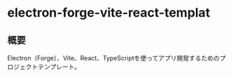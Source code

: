 # electron-forge-vite-react-templat

## 概要

Electron（Forge）、Vite、React、TypeScriptを使ってアプリ開発するためのプロジェクトテンプレート。
